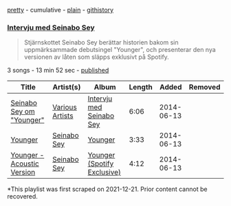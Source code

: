 [pretty](/playlists/pretty/2k9EArKbf7N3QUmuNJHSo8.md) - cumulative - [plain](/playlists/plain/2k9EArKbf7N3QUmuNJHSo8) - [githistory](https://github.githistory.xyz/mackorone/spotify-playlist-archive/blob/main/playlists/plain/2k9EArKbf7N3QUmuNJHSo8)

### [Intervju med Seinabo Sey](https://open.spotify.com/playlist/2k9EArKbf7N3QUmuNJHSo8)

> Stjärnskottet Seinabo Sey berättar historien bakom sin uppmärksammade debutsingel "Younger", och presenterar den nya versionen av låten som släpps exklusivt på Spotify.

3 songs - 13 min 52 sec - [published](https://open.spotify.com/playlist/7LuoHEh7ZWxFYV3dt4CB19)

| Title | Artist(s) | Album | Length | Added | Removed |
|---|---|---|---|---|---|
| [Seinabo Sey om "Younger"](https://open.spotify.com/track/1qEmpsU2VdulB4WcaIiLVF) | [Various Artists](https://open.spotify.com/artist/0LyfQWJT6nXafLPZqxe9Of) | [Intervju med Seinabo Sey](https://open.spotify.com/album/51nt0ZuKUaMIRKw9vvJrqG) | 6:06 | 2014-06-13 |  |
| [Younger](https://open.spotify.com/track/5gQuh120SIYBEtodVIOd4Q) | [Seinabo Sey](https://open.spotify.com/artist/4X0v8sFoDZ6rIfkeOeVm2i) | [Younger](https://open.spotify.com/album/2IS5tnhr28NddRYPXRo7pm) | 3:33 | 2014-06-13 |  |
| [Younger \- Acoustic Version](https://open.spotify.com/track/4uSCwM7Ny6jvGLX12pDq5X) | [Seinabo Sey](https://open.spotify.com/artist/4X0v8sFoDZ6rIfkeOeVm2i) | [Younger \(Spotify Exclusive\)](https://open.spotify.com/album/5vDC8ASHSs0jRt6uli8Nv9) | 4:12 | 2014-06-13 |  |

\*This playlist was first scraped on 2021-12-21. Prior content cannot be recovered.
